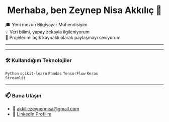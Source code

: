 <h1 align="center">Merhaba, ben Zeynep Nisa Akkılıç 👋</h1>

🎓 Yeni mezun Bilgisayar Mühendisiyim  
💡 Veri bilimi, yapay zekayla ilgileniyorum  
🚀 Projelerimi açık kaynaklı olarak paylaşmayı seviyorum  

---



---

### 🛠️ Kullandığım Teknolojiler

`Python` `scikit-learn` `Pandas` `TensorFlow` `Keras`    
`Streamlit`   

---

### 📫 Bana Ulaşın

- 📧 akkiliczeynepnisa@gmail.com  
- 💼 [LinkedIn Profilim](https://www.linkedin.com/in/zeynep-nisa-akk%C4%B1l%C4%B1%C3%A7-b47ba9227/)

